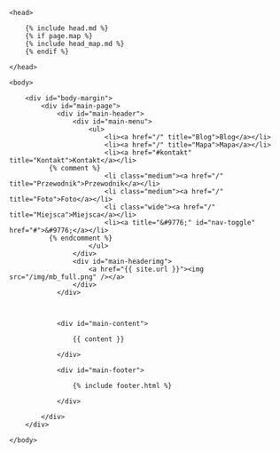 <!DOCTYPE HTML>
<html lang="pl">

	<head>

		{% include head.md %}
		{% if page.map %}
		{% include head_map.md %}
		{% endif %}

	</head>

	<body>

		<div id="body-margin">
			<div id="main-page">
				<div id="main-header">
					<div id="main-menu">
						<ul>
							<li><a href="/" title="Blog">Blog</a></li>
							<li><a href="/" title="Mapa">Mapa</a></li>
							<li><a href="#kontakt" title="Kontakt">Kontakt</a></li>
              {% comment %}
							<li class="medium"><a href="/" title="Przewodnik">Przewodnik</a></li>
							<li class="medium"><a href="/" title="Foto">Foto</a></li>
							<li class="wide"><a href="/" title="Miejsca">Miejsca</a></li>
							<li><a title="&#9776;" id="nav-toggle" href="#">&#9776;</a></li>
              {% endcomment %}
						</ul>
					</div>
					<div id="main-headerimg">
						<a href="{{ site.url }}"><img src="/img/mb_full.png" /></a>
					</div>
				</div>



				<div id="main-content">

					{{ content }}

				</div>

				<div id="main-footer">

					{% include footer.html %}

				</div>

			</div>
		</div>

	</body>
</html>
